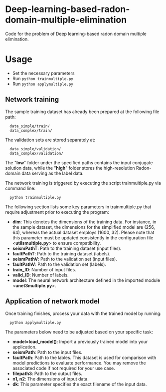 # Deep-learning-based-radon-domain-multiple-elimination
Code for the problem of Deep learning-based radon domain multiple elimination.
# Usage
* Set the necessary parameters  
* Run `python trainmultiple.py`  
* Run `python applymultiple.py`  

## Network training    

The sample training dataset has already been prepared at the following file path:   
```
  data_simple/train/  
  data_complex/train/
```
  
The validation sets are stored separately at:  
```
  data_simple/validation/  
  data_complex/validation/
```
  
The "**low**" folder under the specified paths contains the input conjugate solution data, while the "**high**" folder stores the high-resolution Radon-domain data serving as the label data.    

The network training is triggered by executing the script trainmultiple.py via command line:  
```  
  python trainmultiple.py
```

  
The following section lists some key parameters in trainmultiple.py that require adjustment prior to executing the program:  
* **dim**: This denotes the dimensions of the training data. For instance, in the sample dataset, the dimensions for the simplified model are (256, 64), whereas the actual dataset employs (1600, 32). Please note that this parameter must be updated consistently in the configuration file <**utilsmultiple.py**> to ensure compatibility.  
* **seismPathT**: Path to the training dataset (input files).
* **faultPathT**: Path to the training dataset (labels).  
* **seismPathV**: Path to the validation set (input files).  
* **faultPathV**: Path to the validation set (labels).  
* **train_ID**: Number of input files.  
* **valid_ID**: Number of labels.  
* **model**: The neural network architecture defined in the imported module <**unet3multiple.py**>.  

## Application of network model  
Once training finishes, process your data with the trained model by running:  
```
  python applymultiple.py
```

The parameters below need to be adjusted based on your specific task:
* **model=load_model()**: Import a previously trained model into your application.
* **seismPath**: Path to the input files.
* **faultPath**: Path to the lables. This dataset is used for comparison with model predictions to evaluate performance. You may remove the associated code if not required for your use case.
* **filepath3**: Path to the output files.
* **n1, n2**: The dimensions of input data.
* **dk**: This parameter specifies the exact filename of the input data.


